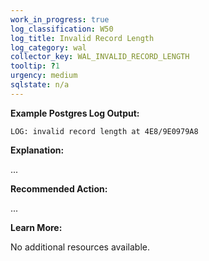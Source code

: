 ```yaml
---
work_in_progress: true
log_classification: W50
log_title: Invalid Record Length
log_category: wal
collector_key: WAL_INVALID_RECORD_LENGTH
tooltip: ?1
urgency: medium
sqlstate: n/a
---
```


**Example Postgres Log Output:**

```
LOG: invalid record length at 4E8/9E0979A8
```

**Explanation:**

...

**Recommended Action:**

...

**Learn More:**

No additional resources available.
